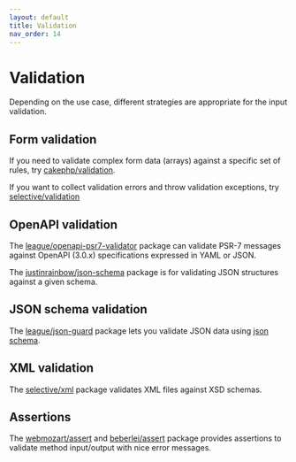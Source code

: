 ```yaml
---
layout: default
title: Validation
nav_order: 14
---
```


# Validation

Depending on the use case, different strategies are appropriate for the input validation.

## Form validation

If you need to validate complex form data (arrays) against a specific set of rules, try 
[cakephp/validation](https://github.com/cakephp/validation).

If you want to collect validation errors and throw validation exceptions, 
try [selective/validation](https://github.com/selective-php/validation)

## OpenAPI validation

The [league/openapi-psr7-validator](https://github.com/thephpleague/openapi-psr7-validator) 
package can validate PSR-7 messages against OpenAPI (3.0.x) specifications expressed in YAML or JSON.

The [justinrainbow/json-schema](https://github.com/justinrainbow/json-schema) package is 
for validating JSON structures against a given schema.

## JSON schema validation

The [league/json-guard](https://json-guard.thephpleague.com/) package lets you validate JSON data 
using [json schema](https://json-schema.org/). 

## XML validation

The [selective/xml](https://github.com/selective-php/xml) package validates XML files 
against XSD schemas.

## Assertions

The [webmozart/assert](https://github.com/webmozart/assert) and 
[beberlei/assert](https://github.com/beberlei/assert) 
package provides assertions to validate method input/output with nice error messages.
